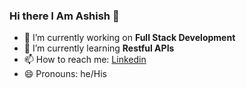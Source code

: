 ### Hi there I Am Ashish  👋

- 🔭 I’m currently working on **Full Stack Development**
- 🌱 I’m currently learning **Restful APIs**
- 📫 How to reach me: [Linkedin](Linkedin%5Benter%20link%20description%20here%5D%28%5BLinkedin%5D%28https://www.linkedin.com/in/ashish-chaubey-934b1b190/%29%29)
- 😄 Pronouns: he/His
